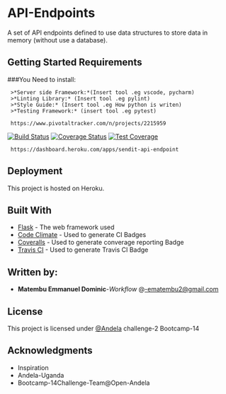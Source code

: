 # API-Endpoints

A set of API endpoints defined to use data structures
to store data in memory (without use a database).

## Getting Started Requirements

###You Need to install:
```
 >*Server side Framework:*(Insert tool .eg vscode, pycharm)
 >*Linting Library:* (Insert tool .eg pylint)
 >*Style Guide:* (Insert tool .eg How python is writen)
 >*Testing Framework:* (insert tool .eg pytest)
 ```

```
 https://www.pivotaltracker.com/n/projects/2215959
```
[![Build Status](https://travis-ci.com/ManuelDominic/API-Endpoints.svg?branch=develop)](https://travis-ci.com/ManuelDominic/API-Endpoints) [![Coverage Status](https://coveralls.io/repos/github/ManuelDominic/API-Endpoints/badge.svg?branch=develop)](https://coveralls.io/github/ManuelDominic/API-Endpoints?branch=develop)
[![Test Coverage](https://api.codeclimate.com/v1/badges/a99a88d28ad37a79dbf6/test_coverage)](https://codeclimate.com/github/codeclimate/codeclimate/test_coverage)

```
 https://dashboard.heroku.com/apps/sendit-api-endpoint

```  

## Deployment

This project is hosted on Heroku.

## Built With

* [Flask](http://flask.pocoo.org/) - The web framework used
* [Code Climate](https://maven.apache.org/) - Used to generate CI Badges
* [Coveralls](https://coveralls.io/) - Used to generate converage reporting Badge
* [Travis CI](https://travis-ci.org/) - Used to generate Travis CI Badge


## Written by:

* **Matembu Emmanuel Dominic**-*Workflow* @-ematembu2@gmail.com

## License

This project is licensed under [@Andela](https://andela.com/fellowship/) challenge-2 Bootcamp-14

## Acknowledgments
* Inspiration
* Andela-Uganda
* Bootcamp-14Challenge-Team@Open-Andela

